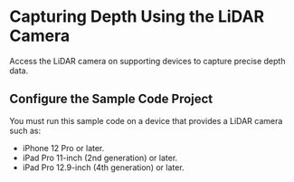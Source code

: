 # Capturing Depth Using the LiDAR Camera
Access the LiDAR camera on supporting devices to capture precise depth data.

## Configure the Sample Code Project
You must run this sample code on a device that provides a LiDAR camera such as:
- iPhone 12 Pro or later.
- iPad Pro 11-inch (2nd generation) or later.
- iPad Pro 12.9-inch (4th generation) or later.
